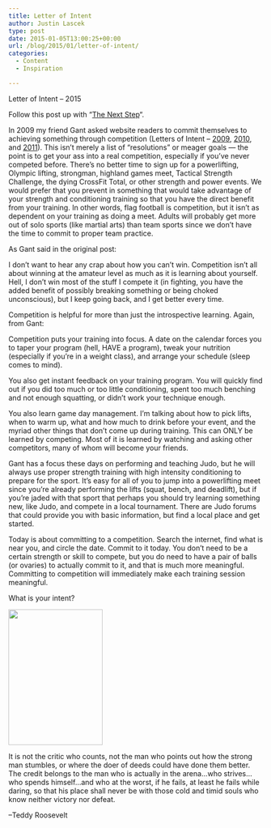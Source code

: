 ```yaml
---
title: Letter of Intent
author: Justin Lascek
type: post
date: 2015-01-05T13:00:25+00:00
url: /blog/2015/01/letter-of-intent/
categories:
  - Content
  - Inspiration

---
```

Letter of Intent – 2015

Follow this post up with “<a title="The Next Step" href="/blog/2013/01/the-next-step/" target="_blank">The Next Step</a>“.

In 2009 my friend Gant asked website readers to commit themselves to achieving something through competition (Letters of Intent – <a title="2009" href="/blog/2009/12/letter-of-intent-day/" target="_blank">2009</a>, <a title="2010" href="/blog/2010/01/the-letter-of-intent-part-deux/" target="_blank">2010</a>, and <a title="2011" href="/blog/2011/01/letter-of-intent-day-2011/" target="_blank">2011</a>). This isn’t merely a list of “resolutions” or meager goals — the point is to get your ass into a real competition, especially if you’ve never competed before. There’s no better time to sign up for a powerlifting, Olympic lifting, strongman, highland games meet, Tactical Strength Challenge, the dying CrossFit Total, or other strength and power events. We would prefer that you prevent in something that would take advantage of your strength and conditioning training so that you have the direct benefit from your training. In other words, flag football is competition, but it isn’t as dependent on your training as doing a meet. Adults will probably get more out of solo sports (like martial arts) than team sports since we don’t have the time to commit to proper team practice.

As Gant said in the original post:

I don’t want to hear any crap about how you can’t win. Competition isn’t all about winning at the amateur level as much as it is learning about yourself. Hell, I don’t win most of the stuff I compete it (in fighting, you have the added benefit of possibly breaking something or being choked unconscious), but I keep going back, and I get better every time.

Competition is helpful for more than just the introspective learning. Again, from Gant:

Competition puts your training into focus. A date on the calendar forces you to taper your program (hell, HAVE a program), tweak your nutrition (especially if you’re in a weight class), and arrange your schedule (sleep comes to mind).

You also get instant feedback on your training program. You will quickly find out if you did too much or too little conditioning, spent too much benching and not enough squatting, or didn’t work your technique enough.

You also learn game day management. I’m talking about how to pick lifts, when to warm up, what and how much to drink before your event, and the myriad other things that don’t come up during training. This can ONLY be learned by competing. Most of it is learned by watching and asking other competitors, many of whom will become your friends.

Gant has a focus these days on performing and teaching Judo, but he will always use proper strength training with high intensity conditioning to prepare for the sport. It’s easy for all of you to jump into a powerlifting meet since you’re already performing the lifts (squat, bench, and deadlift), but if you’re jaded with that sport that perhaps you should try learning something new, like Judo, and compete in a local tournament. There are Judo forums that could provide you with basic information, but find a local place and get started.

Today is about committing to a competition. Search the internet, find what is near you, and circle the date. Commit to it today. You don’t need to be a certain strength or skill to compete, but you do need to have a pair of balls (or ovaries) to actually commit to it, and that is much more meaningful. Committing to competition will immediately make each training session meaningful.

What is your intent?

<img class="alignleft" src="/2011/01/TeddyRoosevelt.jpg" alt="" width="186" height="268" />

It is not the critic who counts, not the man who points out how the strong man stumbles, or where the doer of deeds could have done them better. The credit belongs to the man who is actually in the arena…who strives…who spends himself…and who at the worst, if he fails, at least he fails while daring, so that his place shall never be with those cold and timid souls who know neither victory nor defeat.

–Teddy Roosevelt
